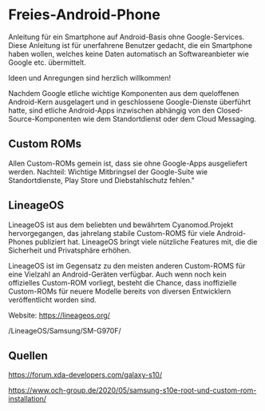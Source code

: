 # Freies-Android-Phone
Anleitung für ein Smartphone auf Android-Basis ohne Google-Services. Diese Anleitung ist für unerfahrene Benutzer gedacht, die ein Smartphone haben wollen, welches keine Daten automatisch an Softwareanbieter wie Google etc. übermittelt. 

Ideen und Anregungen sind herzlich willkommen!

Nachdem Google etliche wichtige Komponenten aus dem queloffenen Android-Kern ausgelagert und in geschlossene Google-Dienste überführt hatte, sind etliche Android-Apps inzwischen abhängig von den Closed-Source-Komponenten wie dem Standortdienst oder dem Cloud Messaging.

## Custom ROMs

Allen Custom-ROMs gemein ist, dass sie ohne Google-Apps ausgeliefert werden.  Nachteil: Wichtige Mitbringsel der Google-Suite wie Standortdienste, Play Store und Diebstahlschutz fehlen."

## LineageOS

LineageOS ist aus dem beliebten und bewährtem Cyanomod.Projekt hervorgegangen, das jahrelang stabile Custom-ROMS für viele Android-Phones publiziert hat. LineageOS bringt viele nützliche Features mit, die die Sicherheit und Privatsphäre erhöhen.

LineageOS ist im Gegensatz zu den meisten anderen Custom-ROMS für eine Vielzahl an Android-Geräten verfügbar. Auch wenn noch kein offizielles Custom-ROM vorliegt, besteht die Chance, dass inoffizielle Custom-ROMs für neuere Modelle bereits von diversen Entwicklern veröffentlicht worden sind.

Website: https://lineageos.org/

/LineageOS/Samsung/SM-G970F/

## Quellen

https://forum.xda-developers.com/galaxy-s10/

https://www.och-group.de/2020/05/samsung-s10e-root-und-custom-rom-installation/
